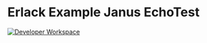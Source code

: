# Erlack Example Janus EchoTest

[![Developer Workspace](https://codenvy.io/factory/resources/codenvy-contribute.svg)](https://codenvy.io/f?url=https://github.com/bhuztez/erlack_example_janus_echotest)
